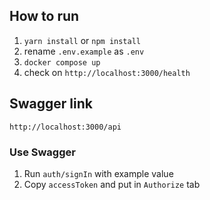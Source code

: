 ## How to run

1. `yarn install` or `npm install`
2. rename `.env.example` as `.env`
3. `docker compose up`
4. check on `http://localhost:3000/health`


## Swagger link
`http://localhost:3000/api`

### Use Swagger
1. Run `auth/signIn` with example value
2. Copy `accessToken` and put in `Authorize` tab